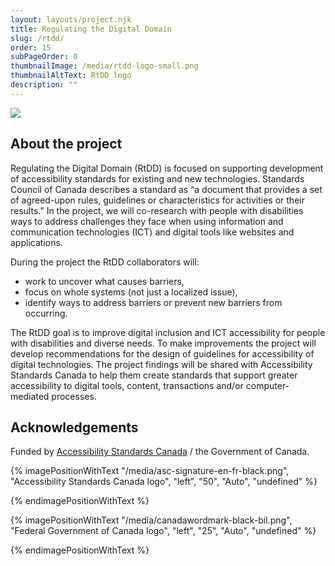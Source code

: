 ```yaml
---
layout: layouts/project.njk
title: Regulating the Digital Domain
slug: /rtdd/
order: 15
subPageOrder: 0
thumbnailImage: /media/rtdd-logo-small.png
thumbnailAltText: RtDD logo
description: ""
---
```

![](/media/rtdd-logo-small.png)

## A﻿bout the project

Regulating the Digital Domain (RtDD) is focused on supporting development of accessibility standards for existing and new technologies. Standards Council of Canada describes a standard as “a document that provides a set of agreed-upon rules, guidelines or characteristics for activities or their results.” In the project, we will co-research with people with disabilities ways to address challenges they face when using information and communication technologies (ICT) and digital tools like websites and applications. 

During the project the RtDD collaborators will:

* work to uncover what causes barriers, 
* focus on whole systems (not just a localized issue), 
* identify ways to address barriers or prevent new barriers from occurring. 

The RtDD goal is to improve digital inclusion and ICT accessibility for people with disabilities and diverse needs. To make improvements the project will develop recommendations for the design of guidelines for accessibility of digital technologies. The project findings will be shared with Accessibility Standards Canada to help them create standards that support greater accessibility to digital tools, content, transactions and/or computer-mediated processes.

## Acknowledgements

Funded by [Accessibility Standards Canada](https://accessible.canada.ca/)  / the Government of Canada.

{% imagePositionWithText "/media/asc-signature-en-fr-black.png", "Accessibility Standards Canada logo", "left", "50", "Auto", "undefined" %}











{% endimagePositionWithText %}

{% imagePositionWithText "/media/canadawordmark-black-bil.png", "Federal Government of Canada logo", "left", "25", "Auto", "undefined" %}











{% endimagePositionWithText %}